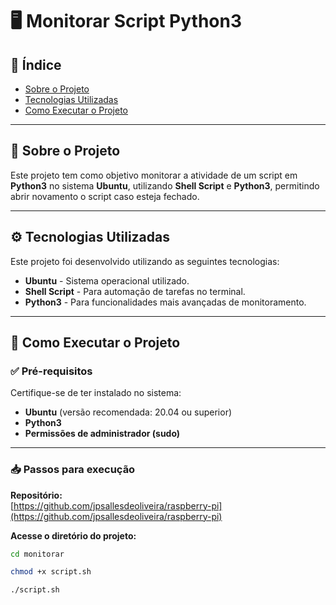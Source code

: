 # 🖥️ Monitorar Script Python3

## 📂 Índice

- [Sobre o Projeto](#-sobre-o-projeto)
- [Tecnologias Utilizadas](#-tecnologias-utilizadas)
- [Como Executar o Projeto](#-como-executar-o-projeto)

---

## 📖 Sobre o Projeto

Este projeto tem como objetivo monitorar a atividade de um script em **Python3** no sistema **Ubuntu**, utilizando **Shell Script** e **Python3**, permitindo abrir novamento o script caso esteja fechado.

---

## ⚙️ Tecnologias Utilizadas

Este projeto foi desenvolvido utilizando as seguintes tecnologias:

- **Ubuntu** - Sistema operacional utilizado.
- **Shell Script** - Para automação de tarefas no terminal.
- **Python3** - Para funcionalidades mais avançadas de monitoramento.

---

## 🚀 Como Executar o Projeto

### ✅ Pré-requisitos

Certifique-se de ter instalado no sistema:

- **Ubuntu** (versão recomendada: 20.04 ou superior)
- **Python3**
- **Permissões de administrador (sudo)**

---

### 📥 Passos para execução

**Repositório:**  
[https://github.com/jpsallesdeoliveira/raspberry-pi](https://github.com/jpsallesdeoliveira/raspberry-pi)

**Acesse o diretório do projeto:**

```bash
cd monitorar

chmod +x script.sh

./script.sh
